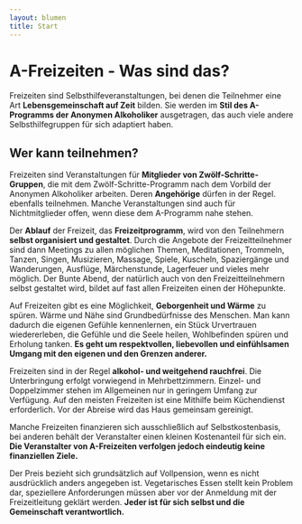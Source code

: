 ```yaml
---
layout: blumen
title: Start
---
```

# A-Freizeiten - Was sind das?


Freizeiten sind Selbsthilfeveranstaltungen, bei denen die Teilnehmer eine Art
__Lebensgemeinschaft auf Zeit__ bilden.
Sie werden im __Stil des A-Programms der Anonymen Alkoholiker__ ausgetragen, das
auch viele andere Selbsthilfegruppen für sich adaptiert haben.

## Wer kann teilnehmen?

Freizeiten sind Veranstaltungen für __Mitglieder von Zwölf-Schritte-Gruppen__,
die mit dem Zwölf-Schritte-Programm nach dem Vorbild der Anonymen Alkoholiker
arbeiten. Deren __Angehörige__ dürfen in der Regel. ebenfalls teilnehmen.
Manche Veranstaltungen sind auch für Nichtmitglieder offen, wenn diese dem
A-Programm nahe stehen.

Der __Ablauf__ der Freizeit, das __Freizeitprogramm__, wird von den Teilnehmern
__selbst organisiert und gestaltet__.
Durch die Angebote der Freizeitteilnehmer sind dann
Meetings zu allen möglichen Themen, Meditationen, Trommeln, Tanzen, Singen,
Musizieren, Massage, Spiele, Kuscheln, Spaziergänge und Wanderungen, Ausflüge,
Märchenstunde, Lagerfeuer und vieles mehr möglich. Der Bunte Abend, der
natürlich auch von den Freizeitteilnehmern selbst gestaltet wird, bildet auf
fast allen Freizeiten einen der Höhepunkte.

Auf Freizeiten gibt es eine Möglichkeit, __Geborgenheit und Wärme__ zu spüren.
Wärme und Nähe sind Grundbedürfnisse des Menschen. Man kann dadurch die eigenen
Gefühle kennenlernen, ein Stück Urvertrauen wiedererleben, die Gefühle und die
Seele heilen, Wohlbefinden spüren und Erholung tanken.
__Es geht um respektvollen, liebevollen und einfühlsamen Umgang mit den eigenen
und den Grenzen anderer.__

Freizeiten sind in der Regel __alkohol- und weitgehend rauchfrei__. Die
Unterbringung erfolgt vorwiegend in Mehrbettzimmern.
Einzel- und Doppelzimmer stehen im
Allgemeinen nur in geringem Umfang zur Verfügung. Auf den meisten Freizeiten
ist eine Mithilfe beim Küchendienst erforderlich. Vor der Abreise wird das
Haus gemeinsam gereinigt.

Manche Freizeiten finanzieren sich ausschließlich auf Selbstkostenbasis, bei
anderen behält der Veranstalter einen kleinen Kostenanteil für sich ein.
__Die Veranstalter von A-Freizeiten verfolgen jedoch eindeutig keine finanziellen
Ziele.__

Der Preis bezieht sich grundsätzlich auf Vollpension, wenn es nicht ausdrücklich
anders angegeben ist. Vegetarisches Essen stellt kein Problem dar, speziellere
Anforderungen müssen aber vor der Anmeldung mit der Freizeitleitung geklärt
werden.
__Jeder ist für sich selbst und die Gemeinschaft verantwortlich.__
